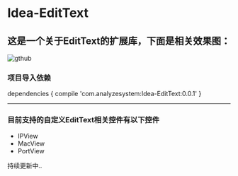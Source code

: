 Idea-EditText
====================================
这是一个关于EditText的扩展库，下面是相关效果图：
-------------------------------------------
![gthub](https://github.com/lanyan520/Idea-EditText/blob/master/gif/idea-editText01.gif "github")
 
### 项目导入依赖

dependencies {
    compile 'com.analyzesystem:Idea-EditText:0.0.1' 
    }

----------------------------------
### 目前支持的自定义EditText相关控件有以下控件
* IPView
* MacView
* PortView


持续更新中..
  	

